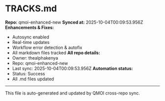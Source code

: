 # TRACKS.md

**Repo:** qmoi-enhanced-new
**Synced at:** 2025-10-04T00:09:53.956Z
**Enhancements & Fixes:**
- Autosync enabled
- Real-time updates
- Workflow error detection & autofix
- All markdown files tracked
**All repo details:**
- Owner: thealphakenya
- Repo: qmoi-enhanced-new
- Last sync: 2025-10-04T00:09:53.956Z
**Automation status:**
- Status: Success
- All .md files updated
---
This file is auto-generated and updated by QMOI cross-repo sync.
